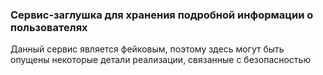 ### Сервис-заглушка для хранения подробной информации о пользователях

Данный сервис является фейковым, поэтому здесь могут быть опущены некоторые детали реализации, связанные с безопасностью